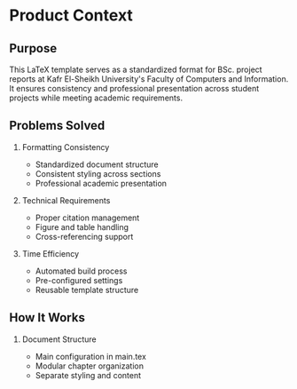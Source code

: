 # Product Context

## Purpose
This LaTeX template serves as a standardized format for BSc. project reports at Kafr El-Sheikh University's Faculty of Computers and Information. It ensures consistency and professional presentation across student projects while meeting academic requirements.

## Problems Solved
1. Formatting Consistency
   - Standardized document structure
   - Consistent styling across sections
   - Professional academic presentation

2. Technical Requirements
   - Proper citation management
   - Figure and table handling
   - Cross-referencing support

3. Time Efficiency
   - Automated build process
   - Pre-configured settings
   - Reusable template structure

## How It Works
1. Document Structure
   - Main configuration in main.tex
   - Modular chapter organization
   - Separate styling and content

2. Build Process
   - Automated compilation
   - Bibliography processing
   - PDF generation

3. Content Management
   - Chapter-based organization
   - Figure management
   - Bibliography handling

## User Experience Goals
1. Easy Setup
   - Clear documentation
   - Automated build process
   - Minimal manual configuration

2. Content Focus
   - Pre-configured styling
   - Simple content addition
   - Clear organization

3. Professional Output
   - Academic formatting
   - Proper citations
   - High-quality PDF

## Target Users
1. BSc. Students
   - Final year projects
   - Research documentation
   - Academic writing

2. Faculty Members
   - Project supervision
   - Document review
   - Template maintenance

3. Academic Staff
   - Template customization
   - Documentation updates
   - Technical support 